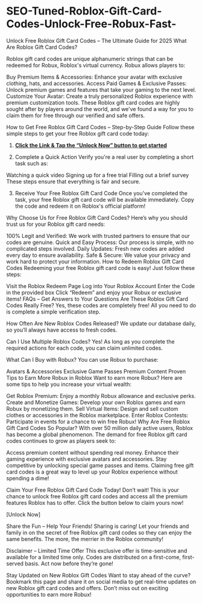 # SEO-Tuned-Roblox-Gift-Card-Codes-Unlock-Free-Robux-Fast-
Unlock Free Roblox Gift Card Codes – The Ultimate Guide for 2025
What Are Roblox Gift Card Codes?

Roblox gift card codes are unique alphanumeric strings that can be redeemed for Robux, Roblox's virtual currency. Robux allows players to:

Buy Premium Items & Accessories: Enhance your avatar with exclusive clothing, hats, and accessories.
Access Paid Games & Exclusive Passes: Unlock premium games and features that take your gaming to the next level.
Customize Your Avatar: Create a truly personalized Roblox experience with premium customization tools.
These Roblox gift card codes are highly sought after by players around the world, and we've found a way for you to claim them for free through our verified and safe offers.

How to Get Free Roblox Gift Card Codes – Step-by-Step Guide
Follow these simple steps to get your free Roblox gift card code today:

1. **[Click the Link & Tap the “Unlock Now” button to get started](https://myusoffer.xyz/all-gift-card/)**

2. Complete a Quick Action
Verify you're a real user by completing a short task such as:

Watching a quick video
Signing up for a free trial
Filling out a brief survey
These steps ensure that everything is fair and secure.

3. Receive Your Free Roblox Gift Card Code
Once you've completed the task, your free Roblox gift card code will be available immediately. Copy the code and redeem it on Roblox's official platform!

Why Choose Us for Free Roblox Gift Card Codes?
Here’s why you should trust us for your Roblox gift card needs:

100% Legit and Verified: We work with trusted partners to ensure that our codes are genuine.
Quick and Easy Process: Our process is simple, with no complicated steps involved.
Daily Updates: Fresh new codes are added every day to ensure availability.
Safe & Secure: We value your privacy and work hard to protect your information.
How to Redeem Roblox Gift Card Codes
Redeeming your free Roblox gift card code is easy! Just follow these steps:

Visit the Roblox Redeem Page
Log into Your Roblox Account
Enter the Code in the provided box
Click “Redeem” and enjoy your Robux or exclusive items!
FAQs – Get Answers to Your Questions
Are These Roblox Gift Card Codes Really Free?
Yes, these codes are completely free! All you need to do is complete a simple verification step.

How Often Are New Roblox Codes Released?
We update our database daily, so you’ll always have access to fresh codes.

Can I Use Multiple Roblox Codes?
Yes! As long as you complete the required actions for each code, you can claim unlimited codes.

What Can I Buy with Robux?
You can use Robux to purchase:

Avatars & Accessories
Exclusive Game Passes
Premium Content
Proven Tips to Earn More Robux in Roblox
Want to earn more Robux? Here are some tips to help you increase your virtual wealth:

Get Roblox Premium: Enjoy a monthly Robux allowance and exclusive perks.
Create and Monetize Games: Develop your own Roblox games and earn Robux by monetizing them.
Sell Virtual Items: Design and sell custom clothes or accessories in the Roblox marketplace.
Enter Roblox Contests: Participate in events for a chance to win free Robux!
Why Are Free Roblox Gift Card Codes So Popular?
With over 50 million daily active users, Roblox has become a global phenomenon. The demand for free Roblox gift card codes continues to grow as players seek to:

Access premium content without spending real money.
Enhance their gaming experience with exclusive avatars and accessories.
Stay competitive by unlocking special game passes and items.
Claiming free gift card codes is a great way to level up your Roblox experience without spending a dime!

Claim Your Free Roblox Gift Card Code Today!
Don’t wait! This is your chance to unlock free Roblox gift card codes and access all the premium features Roblox has to offer. Click the button below to claim yours now!

[Unlock Now]

Share the Fun – Help Your Friends!
Sharing is caring! Let your friends and family in on the secret of free Roblox gift card codes so they can enjoy the same benefits. The more, the merrier in the Roblox community!

Disclaimer – Limited Time Offer
This exclusive offer is time-sensitive and available for a limited time only. Codes are distributed on a first-come, first-served basis. Act now before they’re gone!

Stay Updated on New Roblox Gift Codes
Want to stay ahead of the curve? Bookmark this page and share it on social media to get real-time updates on new Roblox gift card codes and offers. Don’t miss out on exciting opportunities to earn more Robux!
